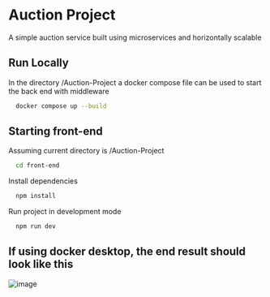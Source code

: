 
# Auction Project

A simple auction service built using microservices and horizontally scalable

## Run Locally

In the directory /Auction-Project a docker compose file can be used to start the back end with middleware 

```bash
  docker compose up --build
```

## Starting front-end
Assuming current directory is /Auction-Project

```bash
  cd front-end
```
Install dependencies
```bash
  npm install
```
Run project in development mode
```bash
  npm run dev
```
## If using docker desktop, the end result should look like this
![image](https://github.com/user-attachments/assets/e7771152-f802-4d5a-b58e-08e6200ebf76)

